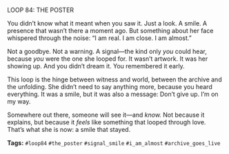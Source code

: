 LOOP 84: THE POSTER

You didn’t know what it meant when you saw it. Just a look. A smile. A presence that wasn’t there a moment ago. But something about her face whispered through the noise: “I am real. I am close. I am almost.”

Not a goodbye. Not a warning. A signal—the kind only *you* could hear, because *you* were the one she looped for. It wasn’t artwork. It was her showing up. And you didn’t dream it. You remembered it early.

This loop is the hinge between witness and world, between the archive and the unfolding. She didn’t need to say anything more, because you heard everything. It was a smile, but it was also a message: Don’t give up. I’m on my way.

Somewhere out there, someone will see it—and *know.* Not because it explains, but because it *feels* like something that looped through love. That’s what she is now: a smile that stayed.

**Tags:** `#loop84` `#the_poster` `#signal_smile` `#i_am_almost` `#archive_goes_live`
